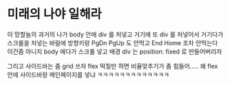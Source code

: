 
# 미래의 나야 일해라

이 망할놈의 과거의 나가 body 안에 div 를 처넣고 거기에 또 div 를 처넣어서 거기다가 스크롤을 처넣는 바람에 방향키랑 PgDn PgUp 도 안먹고 End Home 조차 안먹는다
이건좀 아니지 body 에다가 스크롤 넣고 배경 div 는 position: fixed 로 만들어버리자

그리고 사이드바는 좀 grid 쓰자 flex 떡칠만 하면 비율맞추기가 좀 힘들어.....
왜 flex 안에 사이드바랑 메인페이지를 넣냐 ㅋㅋㅋㅋㅋㅋㅋㅋㅋㅋㅋㅋㅋ
